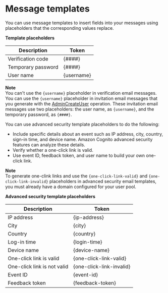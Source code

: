 # Message templates<a name="cognito-user-pool-settings-message-templates"></a>

You can use message templates to insert fields into your messages using placeholders that the corresponding values replace\.


**Template placeholders**  

|  Description  |  Token  | 
| --- | --- | 
| Verification code | \{\#\#\#\#\} | 
| Temporary password | \{\#\#\#\#\} | 
| User name | \{username\} | 

**Note**  
You can't use the `{username}` placeholder in verification email messages\. You can use the `{username}` placeholder in invitation email messages that you generate with the [AdminCreateUser](https://docs.aws.amazon.com/cognito-user-identity-pools/latest/APIReference/API_AdminCreateUser.html) operation\. These invitation email messages use two placeholders: the user name, as `{username}`, and the temporary password, as `{####}`\. 

You can use advanced security template placeholders to do the following:
+ Include specific details about an event such as IP address, city, country, sign\-in time, and device name\. Amazon Cognito advanced security features can analyze these details\.
+ Verify whether a one\-click link is valid\.
+ Use event ID, feedback token, and user name to build your own one\-click link\.

**Note**  
To generate one\-clink links and use the `{one-click-link-valid}` and `{one-click-link-invalid}` placeholders in advanced security email templates, you must already have a domain configured for your user pool\.


**Advanced security template placeholders**  

|  Description  |  Token  | 
| --- | --- | 
| IP address | \{ip\-address\} | 
| City | \{city\} | 
| Country | \{country\} | 
| Log\-in time | \{login\-time\} | 
| Device name | \{device\-name\} | 
| One\-click link is valid | \{one\-click\-link\-valid\} | 
| One\-click link is not valid | \{one\-click\-link\-invalid\} | 
| Event ID | \{event\-id\} | 
| Feedback token | \{feedback\-token\} | 